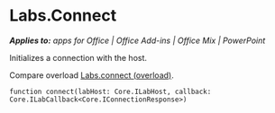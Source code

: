 
# Labs.Connect

 _**Applies to:** apps for Office | Office Add-ins | Office Mix | PowerPoint_

Initializes a connection with the host.

Compare overload [Labs.connect (overload)](/reference/office-mix/labs.connect-overload.md).


```
function connect(labHost: Core.ILabHost, callback: Core.ILabCallback<Core.IConnectionResponse>)
```

